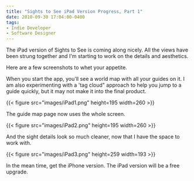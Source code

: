 ```yaml
---
title: "Sights to See iPad Version Progress, Part 1"
date: 2010-09-30 17:04:00-0400
tags:
- Indie Developer
- Software Designer
---
```


The iPad version of Sights to See is coming along nicely.  All the views have been strung together and I'm starting to work on the details and aesthetics.

Here are a few screenshots to whet your appetite.

When you start the app, you'll see a world map with all your guides on it.  I am also experimenting with a 'tag cloud" approach to help you jump to a guide quickly, but it may not make it into the final product.

{{< figure src="images/iPad1.png" height=195 width=260 >}}

The guide map page now uses the whole screen.

{{< figure src="images/iPad2.png" height=195 width=260 >}}

And the sight details look so much cleaner, now that I have the space to work with.

{{< figure src="images/iPad3.png" height=259 width=193 >}}

In the mean time, get the iPhone version.  The iPad version will be a free upgrade.
